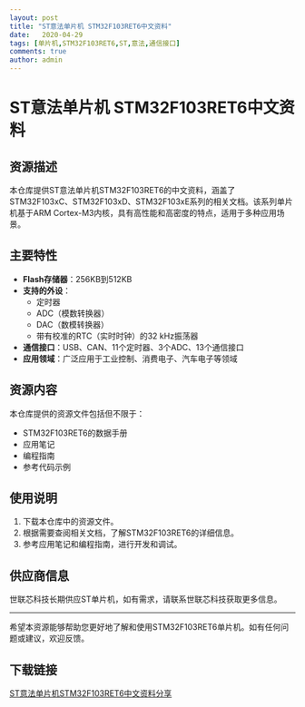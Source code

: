 ```yaml
---
layout: post
title: "ST意法单片机 STM32F103RET6中文资料"
date:   2020-04-29
tags: [单片机,STM32F103RET6,ST,意法,通信接口]
comments: true
author: admin
---
```

# ST意法单片机 STM32F103RET6中文资料

## 资源描述

本仓库提供ST意法单片机STM32F103RET6的中文资料，涵盖了STM32F103xC、STM32F103xD、STM32F103xE系列的相关文档。该系列单片机基于ARM Cortex-M3内核，具有高性能和高密度的特点，适用于多种应用场景。

## 主要特性

- **Flash存储器**：256KB到512KB
- **支持的外设**：
  - 定时器
  - ADC（模数转换器）
  - DAC（数模转换器）
  - 带有校准的RTC（实时时钟）的32 kHz振荡器
- **通信接口**：USB、CAN、11个定时器、3个ADC、13个通信接口
- **应用领域**：广泛应用于工业控制、消费电子、汽车电子等领域

## 资源内容

本仓库提供的资源文件包括但不限于：
- STM32F103RET6的数据手册
- 应用笔记
- 编程指南
- 参考代码示例

## 使用说明

1. 下载本仓库中的资源文件。
2. 根据需要查阅相关文档，了解STM32F103RET6的详细信息。
3. 参考应用笔记和编程指南，进行开发和调试。

## 供应商信息

世联芯科技长期供应ST单片机，如有需求，请联系世联芯科技获取更多信息。

---

希望本资源能够帮助您更好地了解和使用STM32F103RET6单片机。如有任何问题或建议，欢迎反馈。

## 下载链接

[ST意法单片机STM32F103RET6中文资料分享](https://pan.quark.cn/s/2de699dad06d)